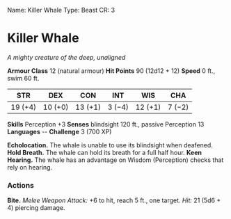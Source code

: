 Name: Killer Whale
Type: Beast
CR: 3

# Killer Whale
_A mighty creature of the deep, unaligned_

**Armour Class** 12 (natural armour)
**Hit Points** 90 (12d12 + 12)
**Speed** 0 ft., swim 60 ft.

| STR     | DEX     | CON     | INT     | WIS     | CHA     |
|---------|---------|---------|---------|---------|---------|
| 19 (+4) | 10 (+0) | 13 (+1) | 3 (−4)  | 12 (+1) | 7 (−2)  |  

**Skills** Perception +3
**Senses** blindsight 120 ft., passive Perception 13
**Languages** --
**Challenge** 3 (700 XP)

**Echolocation.** The whale is unable to use its blindsight when deafened.
**Hold Breath.** The whale can hold its breath for a full half hour.
**Keen Hearing.** The whale has an advantage on Wisdom (Perception) checks that rely on hearing.

### Actions
**Bite.** _Melee Weapon Attack:_ +6 to hit, reach 5 ft., one target. _Hit:_ 21 (5d6 + 4) piercing damage. 
